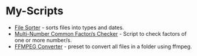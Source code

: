 # My-Scripts

- [File Sorter](https://github.com/marckoxx/My-Scripts/blob/main/sorter.py) - sorts files into types and dates.
- [Multi-Number Common Factor/s Checker](https://github.com/marckoxx/My-Scripts/blob/main/mncfc.py) - Script to check factors of one or more number/s.
- [FFMPEG Converter](https://github.com/marckoxx/My-Scripts/blob/main/convert.bat) - preset to convert all files in a folder using ffmpeg.
